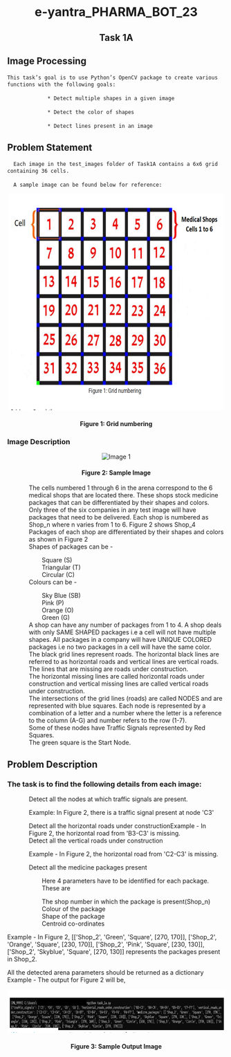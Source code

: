   <div align="center">
    <h1>  e-yantra_PHARMA_BOT_23  </h1>
    <h2>  Task 1A </h2>
  </div>                                                  

  <h2>Image Processing</h2>

    This task’s goal is to use Python’s OpenCV package to create various functions with the following goals:

                 * Detect multiple shapes in a given image

                 * Detect the color of shapes

                 * Detect lines present in an image

<h2>Problem Statement</h2>

      Each image in the test_images folder of Task1A contains a 6x6 grid containing 36 cells.

      A sample image can be found below for reference:
 <div align="center">
  <img src="Task 1/Images/Image1.png" alt="Image 1" style="width: 500px; height: 500px;">
</div>

 <div align="center">
    <h4> Figure 1: Grid numbering</h4> 
  </div>        

<h3>Image Description </h3> 
<div align="center">
  <img src="[Task 1/Images/Image2.png](https://github.com/Shreenath07/e-yantra_PHARMA_BOT_23/blob/8f1eebc2df15e12aa77c437938492e3c2df93dd6/Task%201/Images/Image2.png)" alt="Image 1" style="width: 500px; height: 500px;">
  <h4>Figure 2: Sample Image</h4>
</div>

<ul style="list-style-type: none; padding-left: 50px;">
    <li>The cells numbered 1 through 6 in the arena correspond to the 6 medical shops that are located there. These shops stock medicine packages that can be differentiated by their shapes and colors.</li>
    <li>Only three of the six companies in any test image will have packages that need to be delivered. Each shop is numbered as Shop_n where n varies from 1 to 6. Figure 2 shows Shop_4</li>
    <li>Packages of each shop are differentiated by their shapes and colors as shown in Figure 2</li>
    <li>Shapes of packages can be -</li>
       <ul style="list-style-type: none; padding-left: 30px;">
             <li>Square (S)</li>        
             <li>Triangular (T)</li>
             <li>Circular (C)</li>
         </ul>
     <li> Colours can be -</li>
         <ul style="list-style-type: none; padding-left: 30px;">
              <li> Sky Blue (SB)</li>
             <li> Pink (P)</li>
             <li>Orange (O)</li>
             <li>Green (G)</li>
         </ul>
      <li>A shop can have any number of packages from 1 to 4. A shop deals with only SAME SHAPED packages i.e a cell will not have multiple shapes. All packages in a company will have    
          UNIQUE COLORED packages i.e no two packages in a cell will have the same color.</li>
      <li>The black grid lines represent roads. The horizontal black lines are referred to as horizontal roads and vertical lines are vertical roads. The lines that are missing are roads 
          under construction.</li>
      <li>The horizontal missing lines are called horizontal roads under construction and vertical missing lines are called vertical roads under construction.</li>
      <li>The intersections of the grid lines (roads) are called NODES and are represented with blue squares. Each node is represented by a combination of a letter and a number where the 
          letter is a reference to the column (A-G) and number refers to the row (1-7).</li>
      <li>Some of these nodes have Traffic Signals represented by Red Squares.</li>
      <li>The green square is the Start Node.</li>
</ul> 
             
 <h2>Problem Description</h2>            
 <h3>The task is to find the following details from each image:</h3>
  <ol style="list-style-type: none; padding-left: 50px;">
    <li>Detect all the nodes at which traffic signals are present.<p>Example: In Figure 2, there is a traffic signal present at node 'C3'</p></li>
    <li>Detect all the horizontal roads under construction<p1>Example - In Figure 2, the horizontal road from 'B3-C3' is missing.</p1></li>
    <li>Detect all the vertical roads under construction<p>Example - In Figure 2, the horizontal road from 'C2-C3' is missing.</p></li>
    <li>Detect all the medicine packages present<p></p></li>
    <ul style="list-style-type: none; padding-left: 30px;">
         <p> Here 4 parameters have to be identified for each package. These are </p>
         <li>The shop number in which the package is present(Shop_n)</li>
         <li>Colour of the package</li>
         <li>Shape of the package</li>
         <li>Centroid co-ordinates</li>
</ol>           



Example - In Figure 2,
[['Shop_2', 'Green', 'Square', [270, 170]], ['Shop_2', 'Orange', 'Square', [230, 170]], ['Shop_2', 'Pink', 'Square', [230, 130]], ['Shop_2', 'Skyblue', 'Square', [270, 130]] represents the packages present in Shop_2.

All the detected arena parameters should be returned as a dictionary
Example - The output for Figure 2 will be,
<div align="center">
  <img src="Task 1/Images/Image3.png" alt="Image 3" style="width: 1000px; height: 100px;">
  <h4>Figure 3: Sample Output Image</h4>
</div>

